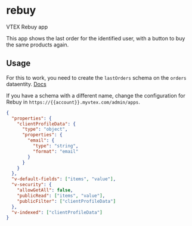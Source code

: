 # rebuy
VTEX Rebuy app

This app shows the last order for the identified user, with a button to buy the same products again.

## Usage

For this to work, you need to create the `lastOrders` schema on the `orders` dataentity. [Docs](http://help.vtex.com/en/tutorial/master-data-v2)

If you have a schema with a different name, change the configuration for Rebuy in `https://{{account}}.myvtex.com/admin/apps`.

```json
{
  "properties": {
    "clientProfileData": {
      "type": "object",
      "properties": {
        "email": {
          "type": "string",
          "format": "email"
        }
      }
    }
  },
  "v-default-fields": ["items", "value"],
  "v-security": {
    "allowGetAll": false,
    "publicRead": ["items", "value"],
    "publicFilter": ["clientProfileData"]
  },
  "v-indexed": ["clientProfileData"]
}
```
